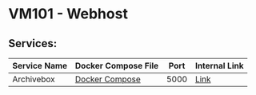 # VM101 - Webhost
## Services:

| Service Name | Docker Compose File                                                                                                                                 | Port | Internal Link                     |
| ------------ | --------------------------------------------------------------------------------------------------------------------------------------------------- | ---- | --------------------------------- |
| Archivebox   | [Docker Compose](https://github.com/DavidPackard/homelab-documentation/blob/main/Proxmox%20Cluster/VMs/101%20webhost/archivebox-docker-compose.yml) | 5000 | [Link](http://192.168.101.3:5000) |
